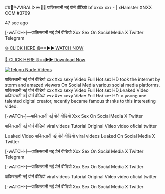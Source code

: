 ##👙®️√VIRAL▷☀️👄💥 पाकिस्तानी नई पोर्न वीडियो bf xxxx xxx - | xHamster XNXX COM #3769

47 sec ago

[-wATCH-]—पाकिस्तानी नई पोर्न वीडियो Xxx Sex On Social Media X Twitter Telegram

[🌐 CLICK HERE 🟢==►► WATCH NOW](https://hqvideonet.blogspot.com/2025/02/ngthb.html)

[🔴 CLICK HERE 🌐==►► Download Now](https://hqvideonet.blogspot.com/2025/02/ngthb.html)

[![Telugu Nude Videos](https://i.imgur.com/dJHk4Zq.gif)](https://hqvideonet.blogspot.com/2025/02/ngthb.html)

पाकिस्तानी नई पोर्न वीडियो xxx Xxx sexy Video Full Hot sex HD took the internet by storm and amazed viewers On Social Media various social media platforms. पाकिस्तानी नई पोर्न वीडियो xxx Xxx sexy Video Full Hot sex HD,L𝚎aked Video पाकिस्तानी नई पोर्न वीडियो xxx Xxx sexy Video Full Hot sex HD. a young and talented digital creator, recently became famous thanks to this interesting video.

[-wATCh-]—पाकिस्तानी नई पोर्न वीडियो Xxx Sex On Social Media X Twitter

पाकिस्तानी नई पोर्न वीडियो viral videos Tutorial Original Video video oficial twitter

L𝚎aked Video पाकिस्तानी नई पोर्न वीडियो viral videos L𝚎aked On Social Media X Twitter

[-wATCH-]—पाकिस्तानी नई पोर्न वीडियो Xxx Sex On Social Media X Twitter Telegram

[-wATCH-]—पाकिस्तानी नई पोर्न वीडियो Xxx Sex On Social Media X Twitter

पाकिस्तानी नई पोर्न वीडियो viral videos Tutorial Original Video video oficial twitter

[-wATCH-]—पाकिस्तानी नई पोर्न वीडियो Xxx Sex On Social Media X Twitter